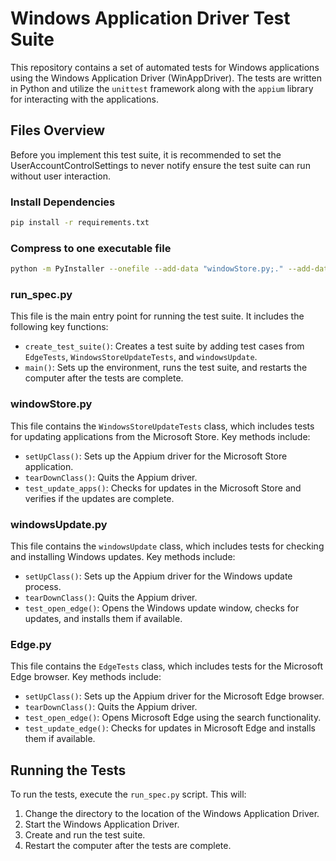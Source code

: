 # Windows Application Driver Test Suite

This repository contains a set of automated tests for Windows applications using the Windows Application Driver (WinAppDriver). The tests are written in Python and utilize the `unittest` framework along with the `appium` library for interacting with the applications.

## Files Overview

Before you implement this test suite, it is recommended to set the UserAccountControlSettings to never notify ensure the test suite can run without user interaction.

### Install Dependencies

```bash
pip install -r requirements.txt
```

### Compress to one executable file

```bash
python -m PyInstaller --onefile --add-data "windowStore.py;." --add-data "windowsUpdate.py;." --add-data "Edge.py;." --add-data "Windows Application Driver/*;Windows Application Driver" run_spec.py
```

### run_spec.py

This file is the main entry point for running the test suite. It includes the following key functions:

- `create_test_suite()`: Creates a test suite by adding test cases from `EdgeTests`, `WindowsStoreUpdateTests`, and `windowsUpdate`.
- `main()`: Sets up the environment, runs the test suite, and restarts the computer after the tests are complete.

### windowStore.py

This file contains the `WindowsStoreUpdateTests` class, which includes tests for updating applications from the Microsoft Store. Key methods include:

- `setUpClass()`: Sets up the Appium driver for the Microsoft Store application.
- `tearDownClass()`: Quits the Appium driver.
- `test_update_apps()`: Checks for updates in the Microsoft Store and verifies if the updates are complete.

### windowsUpdate.py

This file contains the `windowsUpdate` class, which includes tests for checking and installing Windows updates. Key methods include:

- `setUpClass()`: Sets up the Appium driver for the Windows update process.
- `tearDownClass()`: Quits the Appium driver.
- `test_open_edge()`: Opens the Windows update window, checks for updates, and installs them if available.

### Edge.py

This file contains the `EdgeTests` class, which includes tests for the Microsoft Edge browser. Key methods include:

- `setUpClass()`: Sets up the Appium driver for the Microsoft Edge browser.
- `tearDownClass()`: Quits the Appium driver.
- `test_open_edge()`: Opens Microsoft Edge using the search functionality.
- `test_update_edge()`: Checks for updates in Microsoft Edge and installs them if available.

## Running the Tests

To run the tests, execute the `run_spec.py` script. This will:

1. Change the directory to the location of the Windows Application Driver.
2. Start the Windows Application Driver.
3. Create and run the test suite.
4. Restart the computer after the tests are complete.
